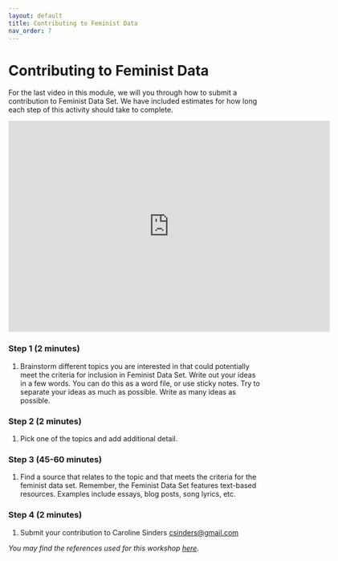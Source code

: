 ```yaml
---
layout: default
title: Contributing to Feminist Data
nav_order: 7
---
```


# Contributing to Feminist Data

For the last video in this module, we will you through how to submit a contribution to Feminist Data Set. We have included estimates for how long each step of this activity should take to complete.  

<iframe height="420" width="640" allowfullscreen frameborder=0 src="https://echo360.ca/media/da9d5486-cb97-4d10-9ce0-6f5b4802c36c/public?autoplay=false&automute=false"></iframe>

### Step 1 (2 minutes)
1. Brainstorm different topics you are interested in that could potentially meet the criteria for inclusion in Feminist Data Set. Write out your ideas in a few words. You can do this as a word file, or use sticky notes. Try to separate your ideas as much as possible. Write as many ideas as possible.  

### Step 2 (2 minutes)
1. Pick one of the topics and add additional detail.  

### Step 3 (45-60 minutes)
1. Find a source that relates to the topic and that meets the criteria for the feminist data set. Remember, the Feminist Data Set features text-based resources. Examples include essays, blog posts, song lyrics, etc.  

### Step 4 (2 minutes)
1. Submit your contribution to Caroline Sinders csinders@gmail.com  

*You may find the references used for this workshop [here](references).*
